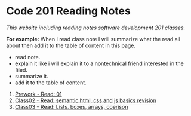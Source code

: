 # Code 201 Reading Notes
*This website including reading notes software development 201 classes.*

**For example:**
 When I read class note I will summarize what the read all about then add it to the table of content in this page.
   * read note.
   * explain it like i will explain it to a nontechnical friend interested in the filed.
   * summarize it.
   * add it to the table of content.

   
   1. [Prework - Read: 01](prework.md)
   2. [Class02 - Read: semantic html, css and js basics revision](class-02.md)
   3. [Class03 - Read: Lists, boxes, arrays, coerison](class-02.md)
